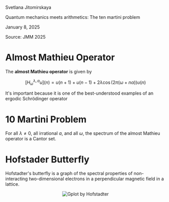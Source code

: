 <link href="../../whirlwind.css" rel="stylesheet">

<whirlheader>
    <p>Svetlana Jitomirskaya</p>
    <p>Quantum mechanics meets arithmetics: The ten martini problem</p>
    <p>January 8, 2025</p>
</whirlheader>

Source: JMM 2025

# Almost Mathieu Operator

<definition>

The **almost Mathieu operator** is given by 

$$
[H^{\lambda,\alpha}_\omega u](n) = u(n+1) + u(n-1) + 2 \lambda \cos(2\pi (\omega + n\alpha)) u(n) 
$$

</definition>

It's important because it is one of the best-understood examples of an ergodic Schrödinger operator

# 10 Martini Problem 

<problem>

For all $\lambda \neq 0$, all irrational $a$, and all $\omega$, the spectrum of the almost Mathieu operator is a Cantor set.

</problem>

# Hofstader Butterfly 

Hofstadter's butterfly is a graph of the spectral properties of non-interacting two-dimensional electrons in a perpendicular magnetic field in a lattice.

<p align="center">
  <img src="https://upload.wikimedia.org/wikipedia/commons/thumb/c/cf/Gplot_by_Hofstadter.jpg/220px-Gplot_by_Hofstadter.jpg" alt="Gplot by Hofstadter">
</p>



<!-- start typing here :) -->